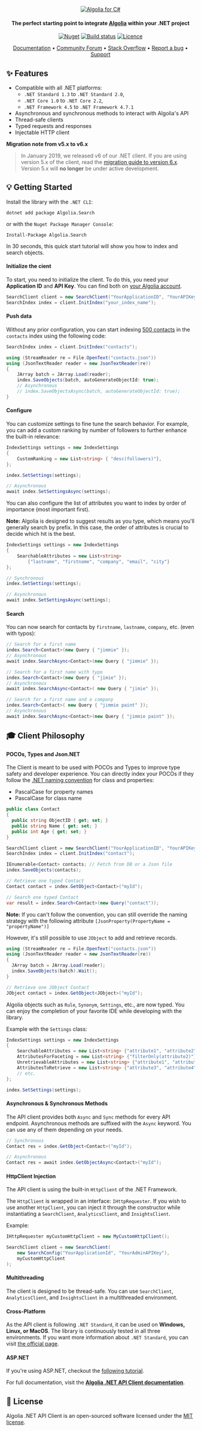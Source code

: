 
<p align="center">
  <a href="https://www.algolia.com">
    <img alt="Algolia for C#" src="https://user-images.githubusercontent.com/22633119/59595424-10d10880-90f6-11e9-9303-823f70b39d6c.png" >
  </a>

  <h4 align="center">The perfect starting point to integrate <a href="https://algolia.com" target="_blank">Algolia</a> within your .NET project</h4>

  <p align="center">
    <a href="https://www.nuget.org/packages/Algolia.Search/"><img src="https://img.shields.io/nuget/v/Algolia.Search.svg?style=flat-square" alt="Nuget"></img></a>
    <a href="https://dev.azure.com/algolia-api-clients/dotnet/_build/latest?definitionId=2&branchName=master"><img src="https://dev.azure.com/algolia-api-clients/dotnet/_apis/build/status/Algolia.Search.CI?branchName=master" alt="Build status"></img></a>
    <a href="https://opensource.org/licenses/MIT"><img src="https://img.shields.io/badge/License-MIT-yellow.svg" alt="Licence"></img></a>
  </p>
</p>

<p align="center">
  <a href="https://www.algolia.com/doc/api-client/getting-started/install/csharp/" target="_blank">Documentation</a>  •
  <a href="https://discourse.algolia.com" target="_blank">Community Forum</a>  •
  <a href="http://stackoverflow.com/questions/tagged/algolia" target="_blank">Stack Overflow</a>  •
  <a href="https://github.com/algolia/algoliasearch-client-csharp/issues" target="_blank">Report a bug</a>  •
  <a href="https://www.algolia.com/support" target="_blank">Support</a>
</p>

## ✨ Features

* Compatible with all .NET platforms:
  * `.NET Standard 1.3` to `.NET Standard 2.0`,
  * `.NET Core 1.0` to `.NET Core 2.2`,
  * `.NET Framework 4.5` to `.NET Framework 4.7.1`
* Asynchronous and synchronous methods to interact with Algolia's API
* Thread-safe clients
* Typed requests and responses
* Injectable HTTP client

 **Migration note from v5.x to v6.x**
>
> In January 2019, we released v6 of our .NET client. If you are using version 5.x of the client, read the [migration guide to version 6.x](https://www.algolia.com/doc/api-client/getting-started/upgrade-guides/csharp/).
Version 5.x will **no longer** be under active development.

## 💡 Getting Started

 Install the library with the `.NET CLI`:

```sh*
dotnet add package Algolia.Search
```

or with the `Nuget Package Manager Console`:

```sh*
Install-Package Algolia.Search
```

 In 30 seconds, this quick start tutorial will show you how to index and search objects.

#### Initialize the cient

To start, you need to initialize the client. To do this, you need your **Application ID** and **API Key**.
You can find both on [your Algolia account](https://www.algolia.com/api-keys).

```csharp
SearchClient client = new SearchClient("YourApplicationID", "YourAPIKey");
SearchIndex index = client.InitIndex("your_index_name");
```

#### Push data

Without any prior configuration, you can start indexing [500 contacts](https://github.com/algolia/datasets/blob/master/contacts/contacts.json) in the ```contacts``` index using the following code:

```csharp
SearchIndex index = client.InitIndex("contacts");

using (StreamReader re = File.OpenText("contacts.json"))
using (JsonTextReader reader = new JsonTextReader(re))
{
    JArray batch = JArray.Load(reader);
    index.SaveObjects(batch, autoGenerateObjectId: true);
    // Asynchronous
    // index.SaveObjectsAsync(batch, autoGenerateObjectId: true);
}
```

#### Configure

You can customize settings to fine tune the search behavior. For example, you can add a custom ranking by number of followers to further enhance the built-in relevance:

```csharp
IndexSettings settings = new IndexSettings
{
    CustomRanking = new List<string> { "desc(followers)"},
};

index.SetSettings(settings);

// Asynchronous
await index.SetSettingsAsync(settings);
```

You can also configure the list of attributes you want to index by order of importance (most important first).

**Note:** Algolia is designed to suggest results as you type, which means you'll generally search by prefix.
In this case, the order of attributes is crucial to decide which hit is the best.

```csharp
IndexSettings settings = new IndexSettings
{
    SearchableAttributes = new List<string>
        {"lastname", "firstname", "company", "email", "city"}
};

// Synchronous
index.SetSettings(settings);

// Asynchronous
await index.SetSettingsAsync(settings);
```

#### Search

You can now search for contacts by `firstname`, `lastname`, `company`, etc. (even with typos):

```csharp
// Search for a first name
index.Search<Contact>(new Query { "jimmie" });
// Asynchronous
await index.SearchAsync<Contact>(new Query { "jimmie" });

// Search for a first name with typo
index.Search<Contact>(new Query { "jimie" });
// Asynchronous
await index.SearchAsync<Contact>( new Query { "jimie" });

// Search for a first name and a company
index.Search<Contact>( new Query { "jimmie paint" });
// Asynchronous
await index.SearchAsync<Contact>(new Query { "jimmie paint" });
```

## 🎓 Client Philosophy

#### POCOs, Types and Json.NET

The Client is meant to be used with POCOs and Types to improve type safety and developer experience. You can directly index your POCOs if they follow the [.NET naming convention](https://docs.microsoft.com/en-us/dotnet/standard/design-guidelines/capitalization-conventions) for class and properties:

* PascalCase for property names
* PascalCase for class name

```csharp
public class Contact
{
  public string ObjectID { get; set; }
  public string Name { get; set; }
  public int Age { get; set; }
}

SearchClient client = new SearchClient("YourApplicationID", "YourAPIKey");
SearchIndex index = client.InitIndex("contact");

IEnumerable<Contact> contacts; // Fetch from DB or a Json file
index.SaveObjects(contacts);

// Retrieve one typed Contact
Contact contact = index.GetObject<Contact>("myId");

// Search one typed Contact
var result = index.Search<Contact>(new Query("contact"));
```

**Note:** If you can't follow the convention, you can still override the naming strategy with the following attribute `[JsonProperty(PropertyName = "propertyName")]`

However, it's still possible to use `JObject` to add and retrieve records.

```csharp
using (StreamReader re = File.OpenText("contacts.json"))
using (JsonTextReader reader = new JsonTextReader(re))
{
  JArray batch = JArray.Load(reader);
  index.SaveObjects(batch).Wait();
}

// Retrieve one JObject Contact
JObject contact = index.GetObject<JObject>("myId");
```

 Algolia objects such as `Rule`, `Synonym`, `Settings`, etc., are now typed. You can enjoy the completion of your favorite IDE while developing with the library.

Example with the `Settings` class:

```csharp
IndexSettings settings = new IndexSettings
{
    SearchableAttributes = new List<string> {"attribute1", "attribute2"},
    AttributesForFaceting = new List<string> {"filterOnly(attribute2)"},
    UnretrievableAttributes = new List<string> {"attribute1", "attribute2"},
    AttributesToRetrieve = new List<string> {"attribute3", "attribute4"}
    // etc.
};

index.SetSettings(settings);
```

#### Asynchronous & Synchronous Methods
The API client provides both `Async` and `Sync` methods for every API endpoint. Asynchronous methods are suffixed with the `Async` keyword.
You can use any of them depending on your needs.

```csharp
// Synchronous
Contact res = index.GetObject<Contact>("myId");

// Asynchronous
Contact res = await index.GetObjectAsync<Contact>("myId");
```

#### HttpClient Injection
The API client is using the built-in `HttpClient` of the .NET Framework.

The `HttpClient` is wrapped in an interface: `IHttpRequester`.
If you wish to use another `HttpClient`, you can inject it through the constructor while instantiating a `SearchClient`, `AnalyticsClient`, and `InsightsClient`.

Example:

```csharp
IHttpRequester myCustomHttpClient = new MyCustomHttpClient();

SearchClient client = new SearchClient(
    new SearchConfig("YourApplicationId", "YourAdminAPIKey"),
    myCustomHttpClient
);
```

#### Multithreading
The client is designed to be thread-safe. You can use `SearchClient`, `AnalyticsClient`, and `InsightsClient` in a multithreaded environment.

#### Cross-Platform
As the API client is following `.NET Standard`, it can be used on **Windows, Linux, or MacOS**.
The library is continuously tested in all three environments. If you want more information about `.NET Standard`, you can visit [the official page](https://dotnet.microsoft.com/).

#### ASP.NET
If you're using ASP.NET, checkout the [following tutorial](https://www.algolia.com/doc/api-client/getting-started/tutorials/asp.net/csharp/). 

For full documentation, visit the **[Algolia .NET API Client documentation](https://www.algolia.com/doc/api-client/getting-started/install/csharp/)**.

## 📄 License

Algolia .NET API Client is an open-sourced software licensed under the [MIT license](LICENSE.md).
